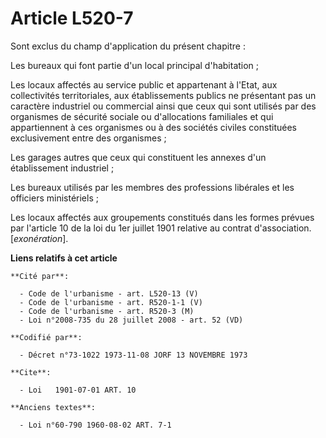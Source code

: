 # Article L520-7

Sont exclus du champ d'application du présent chapitre :

Les bureaux qui font partie d'un local principal d'habitation ;

Les locaux affectés au service public et appartenant à l'Etat, aux collectivités territoriales, aux établissements publics ne
présentant pas un caractère industriel ou commercial ainsi que ceux qui sont utilisés par des organismes de sécurité sociale
ou d'allocations familiales et qui appartiennent à ces organismes ou à des sociétés civiles constituées exclusivement entre
des organismes ;

Les garages autres que ceux qui constituent les annexes d'un établissement industriel ;

Les bureaux utilisés par les membres des professions libérales et les officiers ministériels ;

Les locaux affectés aux groupements constitués dans les formes prévues par l'article 10 de la loi du 1er juillet 1901
relative au contrat d'association. [*exonération*].

**Liens relatifs à cet article**

	**Cité par**:

	  - Code de l'urbanisme - art. L520-13 (V)
	  - Code de l'urbanisme - art. R520-1-1 (V)
	  - Code de l'urbanisme - art. R520-3 (M)
	  - Loi n°2008-735 du 28 juillet 2008 - art. 52 (VD)

	**Codifié par**:

	  - Décret n°73-1022 1973-11-08 JORF 13 NOVEMBRE 1973

	**Cite**:

	  - Loi   1901-07-01 ART. 10

	**Anciens textes**:

	  - Loi n°60-790 1960-08-02 ART. 7-1
